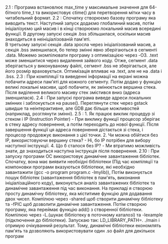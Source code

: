 2.1 : Програма встановлює max_time у максимальне значення для 64-бітного time_t та використовує ctime() для перетворення мітки часу в читабельний формат.
2.2 : Спочатку створюємо базову програму яка виводить текст. Наступний запуск додаємо глобалиний масив, потім ініціалізуємо ций масив і в кінці створюємо локальний масив всередині функції. 
      В другому запускі секція .bss збільшилася, оскільки масив знаходиться в неініціалізованій пам'яті.  
      В третьому запускі секція .data зросла через ініціалізований масив, а секція .bss зменшилася, бо тепер змінні явно зберігаються в сегменті .data. 
      Можемо зкомпілювати програму з оптимізацією через -O3. .text може зменшитися через видалення зайвого коду. 
      Отже, сегмент .data зберігається у виконуваному файлі, сегмент .bss не зберігається, але його розмір враховується. Оптимізація впливає на .text, але не на .data і .bss.
2.3 : При компіляції та виведенні інформації на екрані можна побачити адреси пам'яті для кожного сегменту. Потім додаю у функцію великі локальні масиви, щоб побачити, як змінюється вершина стека. 
      Після виділення великого масиву стек змістився вниз (адреса зменшилася).
2.4 : При запускі програма виведе адреси локальних змінних і заблокується на pause(). Переглянути стек через gstack швидше та неінтерактивне, але GDB дає більше можливостей (наприклад, розглянути змінні).
2.5 :  1. Як працює виклик процедур зі стеком і IP (Instruction Pointer) - При виклику функції процесор зберігає в стеку адресу повернення, а потім переходить до нової функції.
            Після завершення функції ця адреса повернення дістається зі стека, і процесор продовжує виконання з цієї точки.
        2. Чи можна обійтися без IP, використовуючи вершину стека? - Ні, бо IP потрібен для вибору наступної інструкції.
        4. Що б сталося без IP? - Ми втратимо можливість знати, де знаходиться наступна інструкція після повернення.
2.10 : При запуску програми ОС використовує динамічне завантаження бібліотек. Спочатку, вона має виявити необхідні бібліотеки (Під час компіляції та компоновки програми вказуються бібліотеки, які необхідно завантажити (gcc -o program program.c -lmylib)),
        Потім виконується пошук бібліотек (завантаження бібліотек в пам'ять, виконання ініціалізаційного коду), виконується аналіз завантажених бібліотек та динамічне завантаження під час виконання.
        На прикладі я створюю просту динамічну бібліотеку, яка міститиме функцію для додавання двох чисел. Компілюю через -shared щоб створити динамічну бібліотеку та -fPIC щоб дозволити динамічне завантаження.
        Потім створюю програму, яка переймає функцію add() з створенної бібліотеки. Компілюю через -L.(шукає бібліотеку в поточному каталозі) та -lexample (підключення до бібліотеки). Запускаю так: LD_LIBRARY_PATH=. ./main і отримую очікуванний результат.
        Тому, динамічні бібліотеки економлять пам'ять та дозволяють використовувати один .so файл для декількох програм
